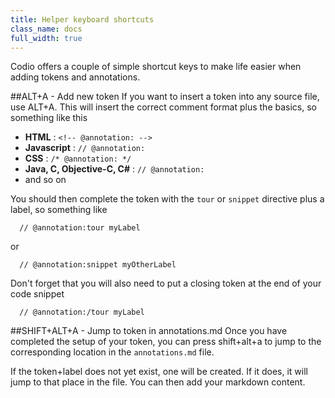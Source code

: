 ```yaml
---
title: Helper keyboard shortcuts
class_name: docs
full_width: true
---
```


Codio offers a couple of simple shortcut keys to make life easier when adding tokens and annotations.

##ALT+A - Add new token
If you want to insert a token into any source file, use ALT+A. This will insert the correct comment format plus the basics, so something like this

- **HTML** : `<!-- @annotation: -->`
- **Javascript** : `// @annotation: ` 
- **CSS** : `/* @annotation: */`
- **Java, C, Objective-C, C#** : `// @annotation: ` 
- and so on

You should then complete the token with the `tour` or `snippet` directive plus a label, so something like

`  // @annotation:tour myLabel`

or 

`  // @annotation:snippet myOtherLabel`

Don't forget that you will also need to put a closing token at the end of your code snippet

`  // @annotation:/tour myLabel`

##SHIFT+ALT+A - Jump to token in annotations.md
Once you have completed the setup of your token, you can press shift+alt+a to jump to the corresponding location in the `annotations.md` file.

If the token+label does not yet exist, one will be created. If it does, it will jump to that place in the file. You can then add your markdown content.


